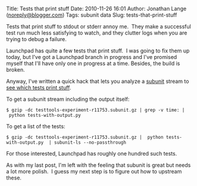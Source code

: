 Title: Tests that print stuff
Date: 2010-11-26 16:01
Author: Jonathan Lange (noreply@blogger.com)
Tags: subunit data
Slug: tests-that-print-stuff

Tests that print stuff to stdout or stderr annoy me.  They make a
successful test run much less satisfying to watch, and they clutter logs
when you are trying to debug a failure.  
  
Launchpad has quite a few tests that print stuff.  I was going to fix
them up today, but I've got a Launchpad branch in progress and I've
promised myself that I'll have only one in progress at a time. Besides,
the build is broken.  
  
Anyway, I've written a quick hack that lets you analyze a
[subunit](http://launchpad.net/subunit) stream to [see which tests print
stuff](http://paste.ubuntu.com/536731/).  
  
To get a subunit stream including the output itself:  

    $ gzip -dc testtools-experiment-r11753.subunit.gz | grep -v time: |  python tests-with-output.py

  
To get a list of the tests:  

    $ gzip -dc testtools-experiment-r11753.subunit.gz |  python tests-with-output.py  | subunit-ls --no-passthrough

  
For those interested, Launchpad has roughly one hundred such tests.  
  
As with my last post, I'm left with the feeling that subunit is great
but needs a lot more polish.  I guess my next step is to figure out how
to upstream these.

